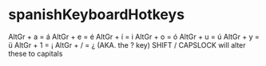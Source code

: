 # spanishKeyboardHotkeys
AltGr + a = á
AltGr + e = é
AltGr + í = i
AltGr + o = ó
AltGr + u = ú
AltGr + y = ü
AltGr + 1 = ¡
AltGr + / = ¿ (AKA. the ? key)
SHIFT / CAPSLOCK will alter these to capitals
